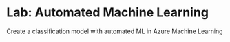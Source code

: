 # Lab: Automated Machine Learning

Create a classification model with automated ML in Azure Machine Learning

## 
